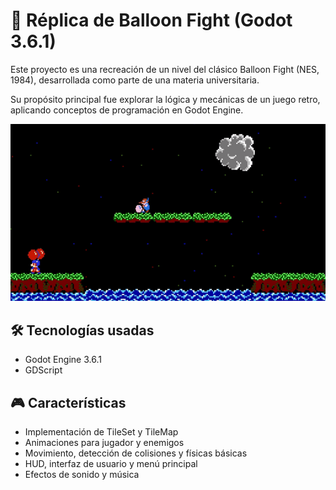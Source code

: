 # 🎈 Réplica de Balloon Fight (Godot 3.6.1)

Este proyecto es una recreación de un nivel del clásico Balloon Fight (NES, 1984), desarrollada como parte de una materia universitaria.

Su propósito principal fue explorar la lógica y mecánicas de un juego retro, aplicando conceptos de programación en Godot Engine.

<p align="center"> <img src="./demo_balloon-fight.gif" alt="Captura del juego" width="600"/> </p>

## 🛠 Tecnologías usadas
- Godot Engine 3.6.1  
- GDScript  

## 🎮 Características
- Implementación de TileSet y TileMap
- Animaciones para jugador y enemigos
- Movimiento, detección de colisiones y físicas básicas
- HUD, interfaz de usuario y menú principal
- Efectos de sonido y música

